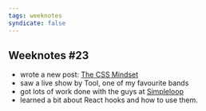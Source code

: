 ```yaml
---
tags: weeknotes
syndicate: false
---
```


## Weeknotes #23

* wrote a new post: [The CSS Mindset](https://mxb.dev/blog/the-css-mindset/)
* saw a live show by Tool, one of my favourite bands
* got lots of work done with the guys at [Simpleloop](https://www.simpleloop.com)
* learned a bit about React hooks and how to use them.
